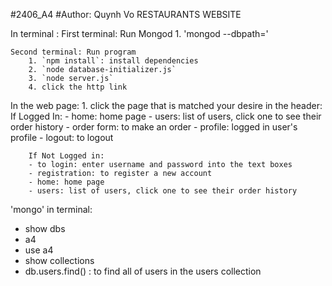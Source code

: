 #2406_A4
#Author: Quynh Vo
RESTAURANTS WEBSITE

In terminal :
    First terminal: Run Mongod
        1. 'mongod --dbpath=<dirname>'

    Second terminal: Run program
        1. `npm install`: install dependencies
        2. `node database-initializer.js`
        3. `node server.js`
        4. click the http link

In the web page:
    1. click the page that is matched your desire in the header:
        If Logged In:
        - home: home page
        - users: list of users, click one to see their order history
        - order form: to make an order
        - profile: logged in user's profile
        - logout: to logout 

        If Not Logged in:
        - to login: enter username and password into the text boxes
        - registration: to register a new account
        - home: home page
        - users: list of users, click one to see their order history

'mongo' in terminal:
- show dbs
- a4
- use a4
- show collections
- db.users.find() : to find all of users in the users collection

